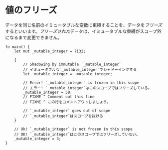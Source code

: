 <!--
# Freezing
-->
# 値のフリーズ
<!--
When data is bound by the same name immutably, it also *freezes*. *Frozen* data can't be 
modified until the immutable binding goes out of scope:
-->
データを同じ名前のイミュータブルな変数に束縛することを、データを*フリーズ*するといいます。*フリーズされた*データは、イミュータブルな束縛がスコープ外になるまで変更できません。

```rust,editable,ignore,mdbook-runnable
fn main() {
    let mut _mutable_integer = 7i32;

    {
        // Shadowing by immutable `_mutable_integer`
        // イミュータブルな`_mutable_integer`でシャドーイングする
        let _mutable_integer = _mutable_integer;

        // Error! `_mutable_integer` is frozen in this scope
        // エラー! `_mutable_integer`はこのスコープではフリーズしている。
        _mutable_integer = 50;
        // FIXME ^ Comment out this line
        // FIXME ^ この行をコメントアウトしましょう。

        // `_mutable_integer` goes out of scope
        // `_mutable_integer`はスコープを抜ける
    }

    // Ok! `_mutable_integer` is not frozen in this scope
    // OK! `_mutable_integer`はこのスコープではフリーズしていない。
    _mutable_integer = 3;
}
```

